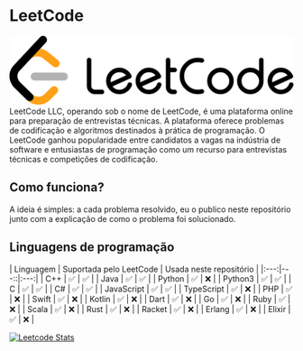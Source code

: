 # LeetCode
![Logo do LeetCode](./media/LeetCode_Logo_black_with_text.png)
LeetCode LLC, operando sob o nome de LeetCode, é uma plataforma online para preparação de entrevistas técnicas. A plataforma oferece problemas de codificação e algoritmos destinados à prática de programação. O LeetCode ganhou popularidade entre candidatos a vagas na indústria de software e entusiastas de programação como um recurso para entrevistas técnicas e competições de codificação.

## Como funciona?
A ideia é simples: a cada problema resolvido, eu o publico neste repositório junto com a explicação de como o problema foi solucionado.

## Linguagens de programação
| Linguagem       | Suportada pelo LeetCode | Usada neste repositório |
|:---:|---::|:---:|
| C++              | ✅                        | ✅                         |
| Java             | ✅                        | ✅                         |
| Python           | ✅                        | ❌                         |
| Python3          | ✅                        | ✅                         |
| C                | ✅                        | ✅                         |
| C#               | ✅                        | ✅                         |
| JavaScript       | ✅                        | ✅                         |
| TypeScript       | ✅                        | ❌                         |
| PHP              | ✅                        | ❌                         |
| Swift            | ✅                        | ❌                         |
| Kotlin           | ✅                        | ❌                         |
| Dart             | ✅                        | ❌                         |
| Go               | ✅                        | ❌                         |
| Ruby             | ✅                        | ❌                         |
| Scala            | ✅                        | ❌                         |
| Rust             | ✅                        | ❌                         |
| Racket           | ✅                        | ❌                         |
| Erlang           | ✅                        | ❌                         |
| Elixir           | ✅                        | ❌                         |


[![Leetcode Stats](https://leetcard.jacoblin.cool/FelipeVandevelde)](https://leetcode.com/FelipeVandevelde)